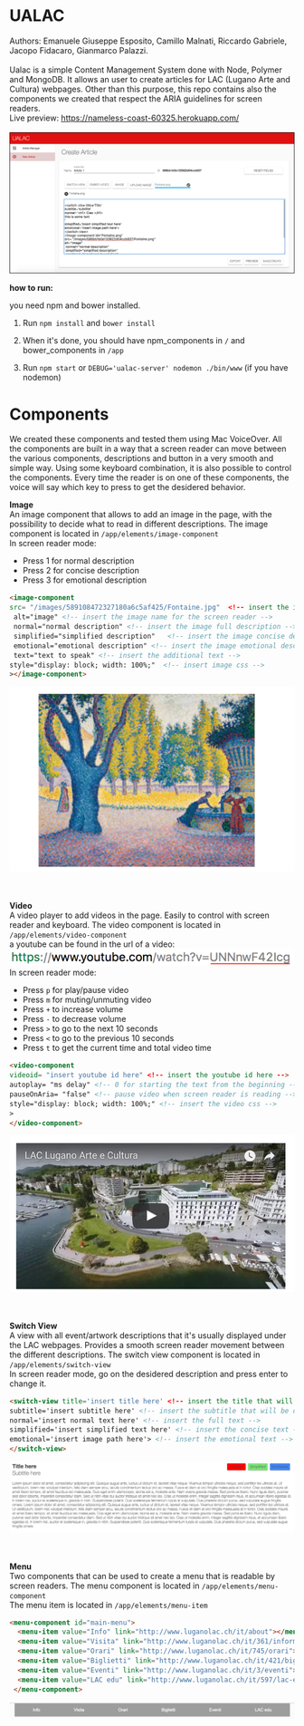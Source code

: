 # UALAC
Authors: Emanuele Giuseppe Esposito, Camillo Malnati, Riccardo Gabriele, Jacopo Fidacaro, Gianmarco Palazzi. <br> <br>
Ualac is a simple Content Management System done with Node, Polymer and MongoDB. It allows an user to create articles for LAC (Lugano Arte and Cultura) webpages. Other than this purpose, this repo contains also the components we created that respect the ARIA guidelines for screen readers.<br> Live preview: https://nameless-coast-60325.herokuapp.com/ <br> <br>
![](Resources/ualac.png)

<b>how to run: </b>

you need npm and bower installed.

1. Run `npm install` and `bower install`

2. When it's done, you should have npm_components in `/` and bower_components in `/app`

3. Run `npm start` or `DEBUG='ualac-server' nodemon ./bin/www` (if you have nodemon)

# Components 

We created these components and tested them using Mac VoiceOver. All the components are built in a way that a screen reader can move between the various components, descriptions and button in a very smooth and simple way. Using some keyboard combination, it is also possible to control the components. Every time the reader is on one of these components, the voice will say which key to press to get the desidered behavior.

<b> Image </b> <br>
An image component that allows to add an image in the page, with the possibility to decide what to read in different descriptions.
The image component is located in `/app/elements/image-component` <br>
In screen reader mode:
* Press 1 for normal description
* Press 2 for concise description
* Press 3 for emotional description
```html
<image-component 
src= "/images/589108472327180a6c5af425/Fontaine.jpg"  <!-- insert the image path -->
 alt="image" <!-- insert the image name for the screen reader -->
 normal="normal description" <!-- insert the image full description -->
 simplified="simplified description"   <!-- insert the image concise description -->
 emotional="emotional description" <!-- insert the image emotional description -->
 text="text to speak" <!-- insert the additional text -->
style="display: block; width: 100%;"  <!-- insert image css -->
></image-component> 
``` 
![](Resources/image.png)
<br> <br>

<br> <b> Video </b> <br>
A video player to add videos in the page. Easily to control with screen reader and keyboard.
The video component is located in `/app/elements/video-component` <br>
a youtube can be found in the url of a video:
![](Resources/youtubeid.png) <br>
In screen reader mode:
* Press `p` for play/pause video
* Press `m` for muting/unmuting video
* Press `+` to increase volume
* Press `-` to decrease volume
* Press `>` to go to the next 10 seconds
* Press `<` to go to the previous 10 seconds
* Press `t` to get the current time and total video time
```html
<video-component  
videoid= "insert youtube id here" <!-- insert the youtube id here -->
autoplay= "ms delay" <!-- 0 for starting the text from the beginning -->
pauseOnAria= "false" <!-- pause video when screen reader is reading -->
style="display: block; width: 100%;" <!-- insert the video css -->
>
</video-component>
```
![](Resources/video.png)
<br> <br>

<br> <b> Switch View </b> <br>
A view with all event/artwork descriptions that it's usually displayed under the LAC webpages.
Provides a smooth screen reader movement between the different descriptions.
The switch view component is located in `/app/elements/switch-view` <br>
In screen reader mode, go on the desidered description and press enter to change it.

```html
<switch-view title='insert title here' <!-- insert the title that will be displayed -->
subtitle='insert subtitle here' <!-- insert the subtitle that will be displayed -->
normal='insert normal text here' <!-- insert the full text -->
simplified='insert simplified text here' <!-- insert the concise text -->
emotional='insert image path here'> <!-- insert the emotional text -->
</switch-view>
```
![](Resources/switchview.png)
<br> <br>

<br> <b> Menu </b> <br>
Two components that can be used to create a menu that is readable by screen readers.
The menu component is located in `/app/elements/menu-component` <br>
The menu item is located in `/app/elements/menu-item` <br>
```html
<menu-component id="main-menu">
  <menu-item value="Info" link="http://www.luganolac.ch/it/about"></menu-item>
  <menu-item value="Visita" link="http://www.luganolac.ch/it/361/informazioni"></menu-item>
  <menu-item value="Orari" link="http://www.luganolac.ch/it/745/orari"></menu-item>
  <menu-item value="Biglietti" link="http://www.luganolac.ch/it/421/biglietteria-online"></menu-item>
  <menu-item value="Eventi" link="http://www.luganolac.ch/it/3/eventi"></menu-item>
  <menu-item value="LAC edu" link="http://www.luganolac.ch/it/597/lac-edu"></menu-item>
 </menu-component>
 ```
 ![](Resources/menu.png)
